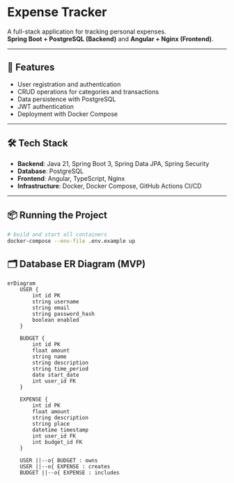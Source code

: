 # Expense Tracker

A full-stack application for tracking personal expenses.  
**Spring Boot + PostgreSQL (Backend)** and **Angular + Nginx (Frontend)**.

---

## 🚀 Features
- User registration and authentication
- CRUD operations for categories and transactions
- Data persistence with PostgreSQL
- JWT authentication
- Deployment with Docker Compose

---

## 🛠️ Tech Stack
- **Backend**: Java 21, Spring Boot 3, Spring Data JPA, Spring Security
- **Database**: PostgreSQL
- **Frontend**: Angular, TypeScript, Nginx
- **Infrastructure**: Docker, Docker Compose, GitHub Actions CI/CD

---

## 📦 Running the Project

```bash
# build and start all containers
docker-compose --env-file .env.example up
```
## 🗂️ Database ER Diagram (MVP)

```mermaid
erDiagram
    USER {
        int id PK
        string username
        string email
        string password_hash
        boolean enabled
    }

    BUDGET {
        int id PK
        float amount
        string name
        string description
        string time_period
        date start_date
        int user_id FK
    }

    EXPENSE {
        int id PK
        float amount
        string description
        string place
        datetime timestamp
        int user_id FK
        int budget_id FK
    }

    USER ||--o{ BUDGET : owns
    USER ||--o{ EXPENSE : creates
    BUDGET ||--o{ EXPENSE : includes
```


